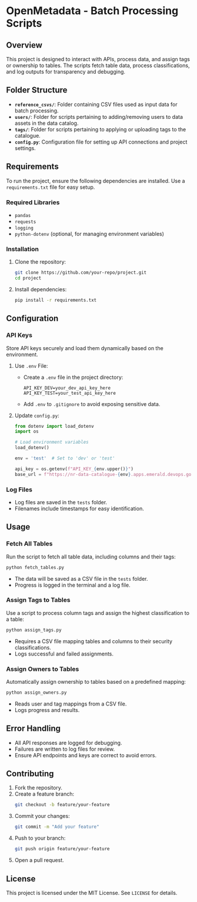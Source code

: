 # OpenMetadata - Batch Processing Scripts


## Overview
This project is designed to interact with APIs, process data, and assign tags or ownership to tables. The scripts fetch table data, process classifications, and log outputs for transparency and debugging.

## Folder Structure
- **`reference_csvs/`**: Folder containing CSV files used as input data for batch processing.
- **`users/`**: Folder for scripts pertaining to adding/removing users to data assets in the data catalog.
- **`tags/`**: Folder for scripts pertaining to applying or uploading tags to the catalogue.
- **`config.py`**: Configuration file for setting up API connections and project settings.

## Requirements
To run the project, ensure the following dependencies are installed. Use a `requirements.txt` file for easy setup.

### Required Libraries
- `pandas`
- `requests`
- `logging`
- `python-dotenv` (optional, for managing environment variables)

### Installation
1. Clone the repository:
   ```bash
   git clone https://github.com/your-repo/project.git
   cd project
   ```

2. Install dependencies:
   ```bash
   pip install -r requirements.txt
   ```

## Configuration

### API Keys
Store API keys securely and load them dynamically based on the environment.

1. Use `.env` File:
   - Create a `.env` file in the project directory:
     ```plaintext
     API_KEY_DEV=your_dev_api_key_here
     API_KEY_TEST=your_test_api_key_here
     ```
   - Add `.env` to `.gitignore` to avoid exposing sensitive data.

2. Update `config.py`:
   ```python
   from dotenv import load_dotenv
   import os

   # Load environment variables
   load_dotenv()

   env = 'test'  # Set to 'dev' or 'test'

   api_key = os.getenv(f"API_KEY_{env.upper()}")
   base_url = f"https://nr-data-catalogue-{env}.apps.emerald.devops.gov.bc.ca/api/v1"
   ```

### Log Files
- Log files are saved in the `tests` folder.
- Filenames include timestamps for easy identification.

## Usage

### Fetch All Tables
Run the script to fetch all table data, including columns and their tags:
```bash
python fetch_tables.py
```
- The data will be saved as a CSV file in the `tests` folder.
- Progress is logged in the terminal and a log file.

### Assign Tags to Tables
Use a script to process column tags and assign the highest classification to a table:
```bash
python assign_tags.py
```
- Requires a CSV file mapping tables and columns to their security classifications.
- Logs successful and failed assignments.

### Assign Owners to Tables
Automatically assign ownership to tables based on a predefined mapping:
```bash
python assign_owners.py
```
- Reads user and tag mappings from a CSV file.
- Logs progress and results.

## Error Handling
- All API responses are logged for debugging.
- Failures are written to log files for review.
- Ensure API endpoints and keys are correct to avoid errors.

## Contributing
1. Fork the repository.
2. Create a feature branch:
   ```bash
   git checkout -b feature/your-feature
   ```
3. Commit your changes:
   ```bash
   git commit -m "Add your feature"
   ```
4. Push to your branch:
   ```bash
   git push origin feature/your-feature
   ```
5. Open a pull request.

## License
This project is licensed under the MIT License. See `LICENSE` for details.